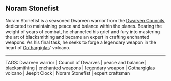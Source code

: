 ## Noram Stonefist

Noram Stonefist is a seasoned Dwarven warrior from the [Dwarven Councils](Dwarven%20Councils.md), dedicated to maintaining peace and balance within the planes. Bearing the weight of years of combat, he channeled his grief and fury into mastering the art of blacksmithing and became an expert in crafting enchanted weapons. As his final task, he seeks to forge a legendary weapon in the heart of [Gothargiglas](../Places/Gothargiglas.md)' volcano.


---
TAGS: Dwarven warrior | Council of Dwarves | peace and balance | blacksmithing | enchanted weapons | legendary weapon | [Gothargiglas](Gothargiglas.md) volcano | Jeepit Clock | Noram Stonefist | expert craftsman

